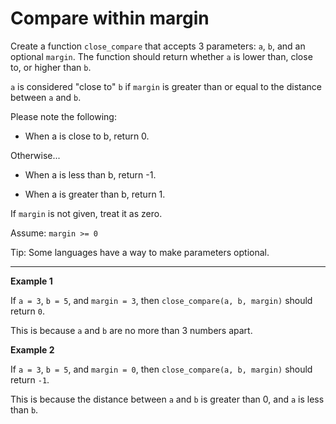 # Compare within margin

Create a function `close_compare` that accepts 3 parameters: `a`, `b`, and an optional `margin`. The function should return whether `a` is lower than, close to, or higher than `b`.

`a` is considered "close to" `b` if `margin` is greater than or equal to the distance between `a` and `b`.

Please note the following:

- When a is close to b, return 0.

Otherwise...

- When a is less than b, return -1.

- When a is greater than b, return 1.

If `margin` is not given, treat it as zero.

Assume: `margin >= 0`

Tip: Some languages have a way to make parameters optional.

---

<b>Example 1</b>

If `a = 3`, `b = 5`, and `margin = 3`, then `close_compare(a, b, margin)` should return `0`.

This is because `a` and `b` are no more than 3 numbers apart.

<b>Example 2</b>

If `a = 3`, `b = 5`, and `margin = 0`, then `close_compare(a, b, margin)` should return `-1`.

This is because the distance between `a` and `b` is greater than 0, and `a` is less than `b`.
